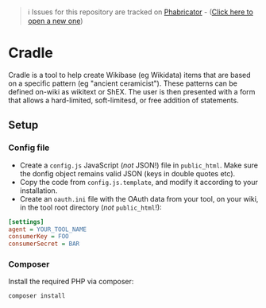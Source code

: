 > ℹ️ Issues for this repository are tracked on [Phabricator](https://phabricator.wikimedia.org/project/board/5563/) - ([Click here to open a new one](https://phabricator.wikimedia.org/maniphest/task/edit/form/1/?tags=wikibase_cloud
))

# Cradle

Cradle is a tool to help create Wikibase (eg Wikidata) items that are based on a specific pattern (eg "ancient ceramicist").
These patterns can be defined on-wiki as wikitext or ShEX.
The user is then presented with a form that allows a hard-limited, soft-limitesd, or free addition of statements.

## Setup

### Config file

- Create a `config.js` JavaScript (_not_ JSON!) file in `public_html`. Make sure the donfig object remains valid JSON (keys in double quotes etc).
- Copy the code from `config.js.template`, and modify it according to your installation.
- Create an `oauth.ini` file with the OAuth data from your tool, on your wiki, in the tool root directory (_not_ `public_html`!):

```ini
[settings]
agent = YOUR_TOOL_NAME
consumerKey = FOO
consumerSecret = BAR
```

### Composer

Install the required PHP via composer:

```sh
composer install
```

